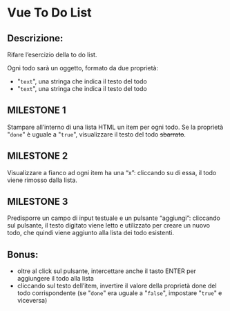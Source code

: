 Vue To Do List
===
## Descrizione:
Rifare l’esercizio della to do list.

Ogni todo sarà un oggetto, formato da due proprietà:
- "`text`", una stringa che indica il testo del todo
- "`text`", una stringa che indica il testo del todo

## MILESTONE 1
Stampare all’interno di una lista HTML un item per ogni todo.
Se la proprietà "`done`" è uguale a "`true`", visualizzare il testo del todo ~~sbarrato~~.

## MILESTONE 2
Visualizzare a fianco ad ogni item ha una “x”: cliccando su di essa, il todo viene rimosso dalla lista.

## MILESTONE 3
Predisporre un campo di input testuale e un pulsante “aggiungi”: cliccando sul pulsante, il testo digitato viene letto e utilizzato per creare un nuovo todo, che quindi viene aggiunto alla lista dei todo esistenti.

## Bonus:
- oltre al click sul pulsante, intercettare anche il tasto ENTER per aggiungere il todo alla lista
- cliccando sul testo dell’item, invertire il valore della proprietà done del todo corrispondente (se "`done`" era uguale a "`false`", impostare "`true`" e viceversa)



